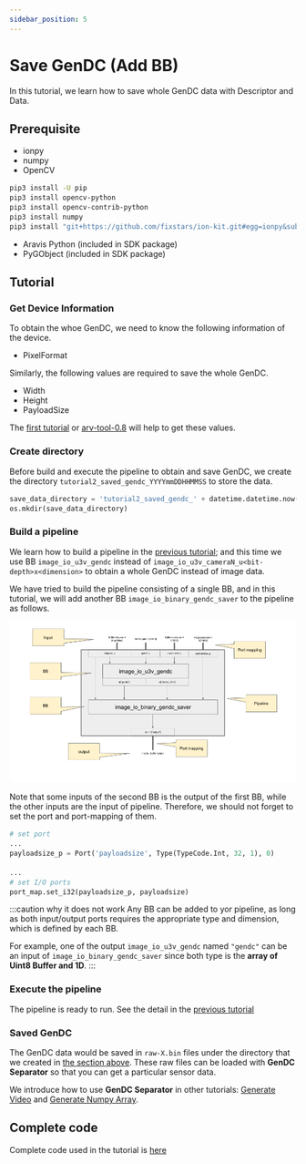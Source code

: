 ```yaml
---
sidebar_position: 5
---
```


# Save GenDC (Add BB)

In this tutorial, we learn how to save whole GenDC data with Descriptor and Data.

## Prerequisite

* ionpy 
* numpy
* OpenCV

```bash
pip3 install -U pip
pip3 install opencv-python
pip3 install opencv-contrib-python
pip3 install numpy
pip3 install "git+https://github.com/fixstars/ion-kit.git#egg=ionpy&subdirectory=python"
```

* Aravis Python (included in SDK package)
* PyGObject (included in SDK package)

## Tutorial

### Get Device Information

To obtain the whoe GenDC, we need to know the following information of the device.
* PixelFormat

Similarly, the following values are required to save the whole GenDC.

* Width
* Height
* PayloadSize

The [first tutorial](obtain-device-info.md) or [arv-tool-0.8](../external/aravis/arv-tools.md) will help to get these values.

### Create directory

Before build and execute the pipeline to obtain and save GenDC, we create the directory `tutorial2_saved_gendc_YYYYmmDDHHMMSS` to store the data.

```python
save_data_directory = 'tutorial2_saved_gendc_' + datetime.datetime.now().strftime('%Y%m%d%H%M%S')
os.mkdir(save_data_directory)
```

### Build a pipeline

We learn how to build a pipeline in the [previous tutorial](display-image.md); and this time we use BB `image_io_u3v_gendc` instead of `image_io_u3v_cameraN_u<bit-depth>x<dimension>` to obtain a whole GenDC instead of image data.

We have tried to build the pipeline consisting of a single BB, and in this tutorial, we will add another BB `image_io_binary_gendc_saver` to the pipeline as follows.

![tutorial1-pipeline](./img/tutorial2-pipeline.png)

Note that some inputs of the second BB is the output of the first BB, while the other inputs are the input of pipeline. Therefore, we should not forget to set the port and port-mapping of them.

```python
# set port
...
payloadsize_p = Port('payloadsize', Type(TypeCode.Int, 32, 1), 0)

...
# set I/O ports
port_map.set_i32(payloadsize_p, payloadsize)
```

:::caution why it does not work
Any BB can be added to yor pipeline, as long as both input/output ports requires the appropriate type and dimension, which is defined by each BB.

For example, one of the output `image_io_u3v_gendc` named  `"gendc"` can be an input of `image_io_binary_gendc_saver` since both type is the **array of Uint8 Buffer and 1D**.
:::

### Execute the pipeline

The pipeline is ready to run. See the detail in the [previous tutorial](display-image)

### Saved GenDC

The GenDC data would be saved in `raw-X.bin` files under the directory that we created in [the section above](#create-directory). These raw files can be loaded with **GenDC Separator** so that you can get a particular sensor data.

We introduce how to use **GenDC Separator** in other tutorials: [Generate Video](generate-video) and [Generate Numpy Array](generate-numpy).

## Complete code

Complete code used in the tutorial is [here](https://github.com/Sensing-Dev/tutorials/blob/main/python/tutorial2_save_gendc.py)